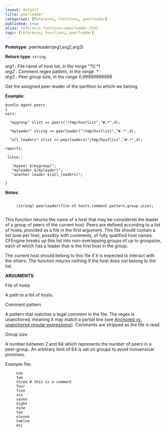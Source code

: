 ```yaml
---
layout: default
title: peerleader
categories: [Reference, Functions, peerleader]
published: true
alias: reference-functions-peerleader.html
tags: [reference, functions, peerleader]
---
```




**Prototype**: peerleader(arg1,arg2,arg3) 

**Return type**: `string`

  
 *arg1* : File name of host list, *in the range* "?(/.\*)   
 *arg2* : Comment regex pattern, *in the range* .\*   
 *arg3* : Peer group size, *in the range* 0,99999999999   

Get the assigned peer-leader of the partition to which we belong

**Example**:  
   

```cf3
bundle agent peers
{
vars:

  "mygroup" slist => peers("/tmp/hostlist","#.*",4);

  "myleader" string => peerleader("/tmp/hostlist","#.*",4);

  "all_leaders" slist => peerleaders("/tmp/hostlist","#.*",4);

reports:

 linux::

   "mypeer $(mygroup)";
   "myleader $(myleader)";
   "another leader $(all_leaders)";

}
```

**Notes**:  
   

```cf3
     
     (string) peerleader(file of hosts,comment pattern,group size);
     
```

This function returns the name of a host that may be considered the
leader of a group of peers of the current host. Peers are defined
according to a list of hosts, provided as a file in the first argument.
This file should contain a list (one per line), possibly with comments,
of fully qualified host names. CFEngine breaks up this list into
non-overlapping groups of up to groupsize, each of which has a leader
that is the first host in the group.

The current host should belong to this file if it is expected to
interact with the others. The function returns nothing if the host does
not belong to the list.

**ARGUMENTS**:

File of hosts

A path to a list of hosts.   

Comment pattern

A pattern that matches a legal comment in the file. The regex is
unanchored, meaning it may match a partial line (see [Anchored vs.
unanchored regular
expressions](#Anchored-vs_002e-unanchored-regular-expressions)).
Comments are stripped as the file is read.   

Group size

A number between 2 and 64 which represents the number of peers in a
peer-group. An arbitrary limit of 64 is set on groups to avoid
nonsensical promises.

Example file:

```cf3
     one
     two
     three # this is a comment
     four
     five
     six
     seven
     eight
     nine
     ten
     eleven
     twelve
     etc
     
```
